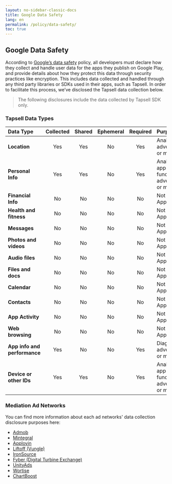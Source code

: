 ```yaml
---
layout: no-sidebar-classic-docs
title: Google Data Safety
lang: en
permalink: /policy/data-safety/
toc: true
---
```


## Google Data Safety

According to [Google’s data safety](https://support.google.com/googleplay/android-developer/answer/10787469?hl=en#zippy=%2Cdata-types%2Cwhat-users-will-see%2Cdata-collection%2Cpurposes%2Coptional-format-for-sdks%2Cdata-sharing%2Cdata-handling%2Cother-app-and-data-disclosures%2Ccommitted-to-follow-the-families-policy-available-soon-to-applicable-apps%2Cam-i-required-to-provide-a-deletion-mechanism-must-it-be-for-any-and-all-user-data%2Chow-should-i-treat-the-collection-and-use-of-ip-addresses) policy, all developers must declare how they collect and handle user data for the apps they publish on
Google Play, and provide details about how they protect this data through security practices like encryption. This
includes data collected and handled through any third party libraries or SDKs used in their apps, such as Tapsell. In
order to facilitate this process, we’ve disclosed the Tapsell data collection below.

> The following disclosures include the data collected by Tapsell SDK only.

### Tapsell Data Types

| Data Type                    | Collected | Shared | Ephemeral | Required | Purpose                                                     |
|:-----------------------------|:---------:|:------:|:---------:|:--------:|:------------------------------------------------------------|
| **Location**                 |    Yes    |  Yes   |    No     |   Yes    | Analytics, advertising <br/>or marketing                    |
| **Personal Info**            |    Yes    |  Yes   |    No     |   Yes    | Analytics, app functionality, <br/>advertising or marketing |
| **Financial Info**           |    No     |   No   |    No     |    No    | Not Applicable                                              |
| **Health and fitness**       |    No     |   No   |    No     |    No    | Not Applicable                                              |
| **Messages**                 |    No     |   No   |    No     |    No    | Not Applicable                                              |
| **Photos and videos**        |    No     |   No   |    No     |    No    | Not Applicable                                              |
| **Audio files**              |    No     |   No   |    No     |    No    | Not Applicable                                              |
| **Files and docs**           |    No     |   No   |    No     |    No    | Not Applicable                                              |
| **Calendar**                 |    No     |   No   |    No     |    No    | Not Applicable                                              |
| **Contacts**                 |    No     |   No   |    No     |    No    | Not Applicable                                              |
| **App Activity**             |    No     |   No   |    No     |    No    | Not Applicable                                              |
| **Web browsing**             |    No     |   No   |    No     |    No    | Not Applicable                                              |
| **App info and performance** |    Yes    |   No   |    No     |   Yes    | Diagnostics, advertising <br/>or marketing                  |
| **Device or other IDs**      |    Yes    |  Yes   |    No     |   Yes    | Analytics, app functionality, <br/>advertising or marketing |

### Mediation Ad Networks

You can find more information about each ad networks' data collection disclosure purposes here:

- [Admob](https://developers.google.com/admob/android/privacy/play-data-disclosure)
- [Mintegral](https://www.mintegral.com/en/privacy)
- [Applovin](https://www.applovin.com/array-privacy-policy)
- [Liftoff (Vungle)](https://support.vungle.com/hc/en-us/articles/5035287250331-Google-Play-Data-Safety-Questionnaire-for-Liftoff-Monetize#Data_types)
- [IronSource](https://developers.is.com/ironsource-mobile/general/googles-data-safety-questionnaire-full)
- [Fyber (Digital Turbine Exchange)](https://www.digitalturbine.com/fyber-services-privacy-statement)
- [UnityAds](https://docs.unity.com/ads/en-us/manual/GoogleDataSafety)
- [Wortise](https://docs.wortise.com/v/en/privacy/google-data-safety)
- [ChartBoost](https://docs.chartboost.com/en/mediation/integrate/android/data-safety-details)
